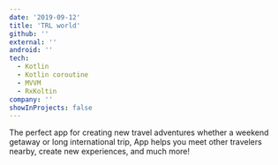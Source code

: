 ```yaml
---
date: '2019-09-12'
title: 'TRL world'
github: ''
external: ''
android: ''
tech:
  - Kotlin
  - Kotlin coroutine
  - MVVM
  - RxKoltin
company: ''
showInProjects: false
---
```


The perfect app for creating new travel adventures whether a weekend getaway or long international trip, App helps you meet other travelers nearby, create new experiences, and much more!
